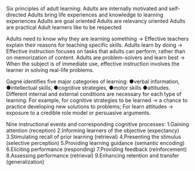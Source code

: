 Six principles of adult learning:
	Adults are internally motivated and self-directed 
	Adults bring life experiences and knowledge to learning experiences 
	Adults are goal oriented 
	Adults are relevancy oriented 
	Adults are practical 
	Adult learners like to be respected

Adults need to know why they are learning something -> Effective teachers explain their reasons for teaching specific skills.
Adults learn by doing -> Effective instruction focuses on tasks that adults can perform, rather than on memorization of content.
Adults are problem-solvers and learn best -> When the subject is of immediate use, effective instruction involves the learner in solving real-life problems.

Gagné identifies five major categories of learning: 
●verbal information,
●intellectual skills, 
●cognitive strategies, 
●motor skills
●attitudes. 
Different internal and external conditions are necessary for each type of learning.
For example, for cognitive strategies to be learned -> a chance to practice developing new solutions to problems; 
For learn attitudes -> exposure to a credible role model or persuasive arguments.

Nine instructional events and corresponding cognitive processes:
1.Gaining attention (reception)
2.Informing learners of the objective (expectancy)
3.Stimulating recall of prior learning (retrieval)
4.Presenting the stimulus (selective perception)
5.Providing learning guidance (semantic encoding)
6.Eliciting performance (responding)
7.Providing feedback (reinforcement)
8.Assessing performance (retrieval)
9.Enhancing retention and transfer (generalization)